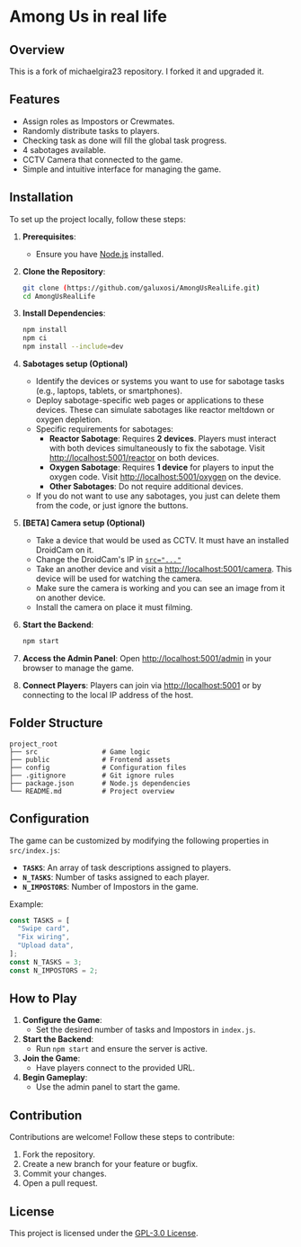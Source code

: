 # Among Us in real life

## Overview
This is a fork of michaelgira23 repository. I forked it and upgraded it.

## Features
- Assign roles as Impostors or Crewmates.
- Randomly distribute tasks to players.
- Checking task as done will fill the global task progress.
- 4 sabotages available.
- CCTV Camera that connected to the game.
- Simple and intuitive interface for managing the game.

## Installation
To set up the project locally, follow these steps:

1. **Prerequisites**:
   - Ensure you have [Node.js](https://nodejs.org/) installed.

2. **Clone the Repository**:
   ```bash
   git clone (https://github.com/galuxosi/AmongUsRealLife.git)
   cd AmongUsRealLife
   ```

3. **Install Dependencies**:
   ```bash
   npm install
   npm ci
   npm install --include=dev
   ```

4. **Sabotages setup (Optional)**
   - Identify the devices or systems you want to use for sabotage tasks (e.g., laptops, tablets, or smartphones).
   - Deploy sabotage-specific web pages or applications to these devices. These can simulate sabotages like reactor meltdown or oxygen depletion.
   - Specific requirements for sabotages:
     - **Reactor Sabotage**: Requires **2 devices**. Players must interact with both devices simultaneously to fix the sabotage. Visit [http://localhost:5001/reactor](http://localhost:5001/reactor) on both devices.
     - **Oxygen Sabotage**: Requires **1 device** for players to input the oxygen code. Visit [http://localhost:5001/oxygen](http://localhost:5001/oxygen) on the device.
     - **Other Sabotages**: Do not require additional devices.
   - If you do not want to use any sabotages, you just can delete them from the code, or just ignore the buttons.

5. **[BETA] Camera setup (Optional)**
   - Take a device that would be used as CCTV. It must have an installed DroidCam on it.
   - Change the DroidCam's IP in [`src="..."`](https://github.com/galuxosi/AmongUsRealLife/blob/main/src/views/camera.html)
   - Take an another device and visit a [http://localhost:5001/camera](http://localhost:5001/camera). This device will be used for watching the camera.
   - Make sure the camera is working and you can see an image from it on another device.
   - Install the camera on place it must filming.

7. **Start the Backend**:
   ```bash
   npm start
   ```

8. **Access the Admin Panel**:
   Open [http://localhost:5001/admin](http://localhost:5001/admin) in your browser to manage the game.

9. **Connect Players**:
   Players can join via [http://localhost:5001](http://localhost:5001) or by connecting to the local IP address of the host.



## Folder Structure

```
project_root
├── src                # Game logic
├── public             # Frontend assets
├── config             # Configuration files
├── .gitignore         # Git ignore rules
├── package.json       # Node.js dependencies
└── README.md          # Project overview
```

## Configuration
The game can be customized by modifying the following properties in `src/index.js`:

- **`TASKS`**: An array of task descriptions assigned to players.
- **`N_TASKS`**: Number of tasks assigned to each player.
- **`N_IMPOSTORS`**: Number of Impostors in the game.

Example:
```javascript
const TASKS = [
  "Swipe card",
  "Fix wiring",
  "Upload data",
];
const N_TASKS = 3;
const N_IMPOSTORS = 2;
```

## How to Play
1. **Configure the Game**:
   - Set the desired number of tasks and Impostors in `index.js`.
2. **Start the Backend**:
   - Run `npm start` and ensure the server is active.
3. **Join the Game**:
   - Have players connect to the provided URL.
4. **Begin Gameplay**:
   - Use the admin panel to start the game.

## Contribution
Contributions are welcome! Follow these steps to contribute:

1. Fork the repository.
2. Create a new branch for your feature or bugfix.
3. Commit your changes.
4. Open a pull request.

## License
This project is licensed under the [GPL-3.0 License](LICENSE).

